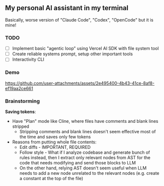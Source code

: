 ## My personal AI assistant in my terminal

Basically, worse version of "Claude Code", "Codex", "OpenCode" but it is mine!

### TODO

- [ ] Implement basic "agentic loop" using Vercel AI SDK with file system tool
- [ ] Create reliable systems prompt, setup other important tools
- [ ] Interactivity CLI

### Demo

https://github.com/user-attachments/assets/2e495400-4b43-41ce-8af8-ef19aa2ce661

### Brainstorming

**Saving tokens**:

- Have "Plan" mode like Cline, where files have comments and blank lines stripped
  - Stripping comments and blank lines doesn't seem effective most of the time and saves only few tokens
- Reasons from putting whole file contents:
  - Edit diffs - IMPORTANT, REQUIRED
  - Follow style - What if I analyze codebase and generate bunch of rules instead,
    then I extract only relevant nodes from AST for the code that needs modifying and send those blocks to LLM
  - On the other hand, relying AST doesn't seem useful when LLM needs to add a new node unrelated to the relevant nodes (e.g. create a constant at the top of the file)
